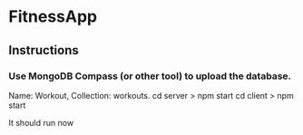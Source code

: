 # FitnessApp 

## Instructions
### Use MongoDB Compass (or other tool) to upload the database.
Name: Workout, Collection: workouts.
cd server > npm start
cd client > npm start

It should run now
